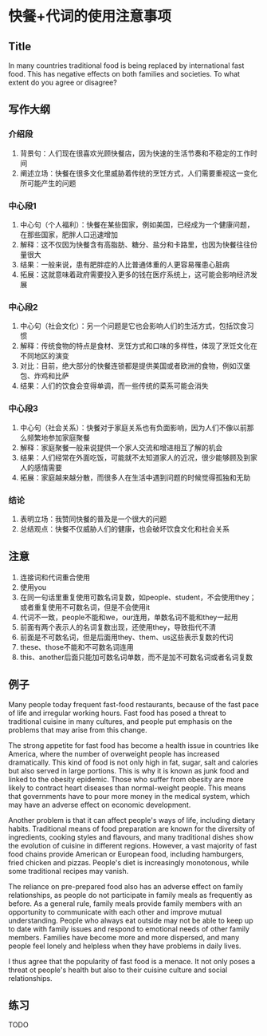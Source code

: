 # 快餐+代词的使用注意事项

## Title

In many countries traditional food is being replaced by international fast food. This has negative effects on both families and societies. To what extent do you agree or disagree?

## 写作大纲

### 介绍段

1. 背景句：人们现在很喜欢光顾快餐店，因为快速的生活节奏和不稳定的工作时间
2. 阐述立场：快餐在很多文化里威胁着传统的烹饪方式，人们需要重视这一变化所可能产生的问题

### 中心段1

1. 中心句（个人福利）：快餐在某些国家，例如美国，已经成为一个健康问题，在那些国家，肥胖人口迅速增加
2. 解释：这不仅因为快餐含有高脂肪、糖分、盐分和卡路里，也因为快餐往往份量很大
3. 结果：一般来说，患有肥胖症的人比普通体重的人更容易罹患心脏病
4. 拓展：这就意味着政府需要投入更多的钱在医疗系统上，这可能会影响经济发展

### 中心段2

1. 中心句（社会文化）：另一个问题是它也会影响人们的生活方式，包括饮食习惯
2. 解释：传统食物的特点是食材、烹饪方式和口味的多样性，体现了烹饪文化在不同地区的演变
3. 对比：目前，绝大部分的快餐连锁都是提供美国或者欧洲的食物，例如汉堡包、炸鸡和比萨
4. 结果：人们的饮食会变得单调，而一些传统的菜系可能会消失

### 中心段3

1. 中心句（社会关系）：快餐对于家庭关系也有负面影响，因为人们不像以前那么频繁地参加家庭聚餐
2. 解释：家庭聚餐一般来说提供一个家人交流和增进相互了解的机会
3. 结果：人们经常在外面吃饭，可能就不太知道家人的近况，很少能够顾及到家人的感情需要
4. 拓展：家庭越来越分散，而很多人在生活中遇到问题的时候觉得孤独和无助

### 结论

1. 表明立场：我赞同快餐的普及是一个很大的问题
2. 总结观点：快餐不仅威胁人们的健康，也会破坏饮食文化和社会关系

## 注意

1. 连接词和代词重合使用
2. 使用you
3. 在同一句话里重复使用可数名词复数，如people、student，不会使用they；或者重复使用不可数名词，但是不会使用it
4. 代词不一致，people不能和we，our连用，单数名词不能和they一起用
5. 前面有两个表示人的名词复数出现，还使用they，导致指代不清
6. 前面是不可数名词，但是后面用they、them、us这些表示复数的代词
7. these、those不能和不可数名词连用
8. this、another后面只能加可数名词单数，而不是加不可数名词或者名词复数

## 例子

Many people today frequent fast-food restaurants, because of the fast pace of life and irregular working hours. Fast food has posed a threat to traditional cuisine in many cultures, and people put emphasis on the problems that may arise from this change.

The strong appetite for fast food has become a health issue in countries like America, where the number of overweight people has increased dramatically. This kind of food is not only high in fat, sugar, salt and calories but also served in large portions. This is why it is known as junk food and linked to the obesity epidemic. Those who suffer from obesity are more likely to contract heart diseases than normal-weight people. This means that governments have to pour more money in the medical system, which may have an adverse effect on economic development.

Another problem is that it can affect people's ways of life, including dietary habits. Traditional means of food preparation are known for the diversity of ingredients, cooking styles and flavours, and many traditional dishes show the evolution of cuisine in different regions. However, a vast majority of fast food chains provide American or European food, including hamburgers, fried chicken and pizzas. People's diet is increasingly monotonous, while some traditional recipes may vanish.

The reliance on pre-prepared food also has an adverse effect on family relationships, as people do not participate in family meals as frequently as before. As a general rule, family meals provide family members with an opportunity to communicate with each other and improve mutual understanding. People who always eat outside may not be able to keep up to date with family issues and respond to emotional needs of other family members. Families have become more and more dispersed, and many people feel lonely and helpless when they have problems in daily lives.

I thus agree that the popularity of fast food is a menace. It not only poses a threat ot people's health but also to their cuisine culture and social relationships.

## 练习

TODO
